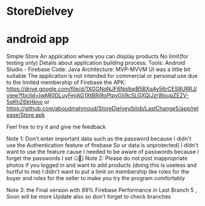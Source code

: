 # StoreDielvey
# android app 
Simple Store 
  An application where you can display products
  No limit(for testing only)
  Details about application building process:
        Tools: Android Studio - Firebase 
       Code: Java
       Architecture: MVP-MVVM
  UI was a little bit suitable 
  The application is not intended for commercial or personal use due to the limited membership of Firebase
  the APK: 
https://drive.google.com/file/d/1XGGNqNJF6NqlbpB5BXqAy56rCES8URRJ/view?fbclid=IwAR0DLuyFejiAG1XtBRj9oPtpyGIi9cSLGXQjJzrWoupZEZV-5qKhZ6kHkno
or 
https://github.com/aboudmahmoud/StoreDielvey/blob/LastChange5/app/release/Store.apk

Feel free to try it and give me feedback 


Note 1: Don't enter important data such as the password because I didn't use the Authentication feature of firebase
      So ur data is unprotected( I didn't want to use the feature cause I needed to be aware of passwords because I forget the passwords I set 🤐)ْ 
Note 2: Please do not post inappropriate photos if you logged in and want to add products (doing this is useless and hurtful to me)
I didn't want to put a limit on membership like roles for the buyer and roles for the seller to make you try the program comfortably


Note 3: the Final version with 89% Firebase Performance in Last Branch 5 , Soon will be more Update also so don't forget to check branches
